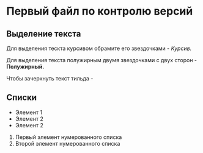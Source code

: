 # Первый файл по контролю версий
 

## Выделение текста

Для выделения тескта курсивом обрамите его звездочками - 
*Курсив.*

Для выделения текста полужирным двумя звездочками с двух сторон -
**Полужирный.**

Чтобы зачеркнуть текст тильда -

## Списки
* Элемент 1
* Элемент 2
* Элемент 2

1. Первый элемент нумерованного списка
2. Второй элемент нумерованного списка

